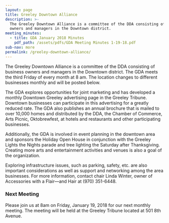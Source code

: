 ```yaml
---
layout: page
title: Greeley Downtown Alliance
description: >-
  The Greeley Downtown Alliance is a committee of the DDA consisting of business
  owners and managers in the Downtown district.
meeting_minutes:
  - title: GDA January 2018 Minutes
    pdf_path: /assets/pdfs/GDA Meeting Minutes 1-19-18.pdf
sub-nav: more
permalink: /greeley-downtown-alliance/
---
```



The Greeley Downtown Alliance is a committee of the DDA consisting of business owners and managers in the Downtown district. The GDA meets the third Friday of every month at 8 am. The location changes to different businesses monthly and will be posted below.

The GDA explores opportunities for joint marketing and has developed a monthly Downtown Greeley advertising page in the Greeley Tribune. Downtown businesses can participate in this advertising for a greatly reduced rate. The GDA also publishes an annual brochure that is mailed to over 10,000 homes and distributed by the DDA, the Chamber of Commerce, Arts Picnic, Oktobrewfest, at hotels and restaurants and other participating businesses.

Additionally, the GDA is involved in event planning in the downtown area and sponsors the Holiday Open House in conjunction with the Greeley Lights the Nights parade and tree lighting the Saturday after Thanksgiving. Creating more arts and entertainment activities and venues is also a goal of the organization.

Exploring infrastructure issues, such as parking, safety, etc. are also important considerations as well as support and networking among the area businesses. For more information, contact chair Linda Winter, owner of Accessories with a Flair—and Hair at (970) 351-6448.

### Next Meeting

Please join us at 8am on Friday, January 19, 2018 for our next monthly meeting. The meeting will be held at the Greeley Tribune located at 501 8th Avenue.